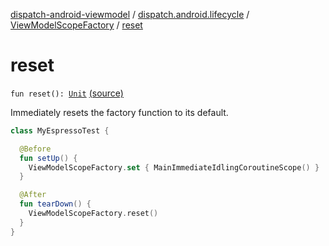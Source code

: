 [dispatch-android-viewmodel](../../index.md) / [dispatch.android.lifecycle](../index.md) / [ViewModelScopeFactory](index.md) / [reset](./reset.md)

# reset

`fun reset(): `[`Unit`](https://kotlinlang.org/api/latest/jvm/stdlib/kotlin/-unit/index.html) [(source)](https://github.com/RBusarow/Dispatch/tree/master/dispatch-android-viewmodel/src/main/java/dispatch/android/lifecycle/ViewModelScopeFactory.kt#L59)

Immediately resets the factory function to its default.

``` kotlin
class MyEspressoTest {

  @Before
  fun setUp() {
    ViewModelScopeFactory.set { MainImmediateIdlingCoroutineScope() }
  }

  @After
  fun tearDown() {
    ViewModelScopeFactory.reset()
  }
}
```

